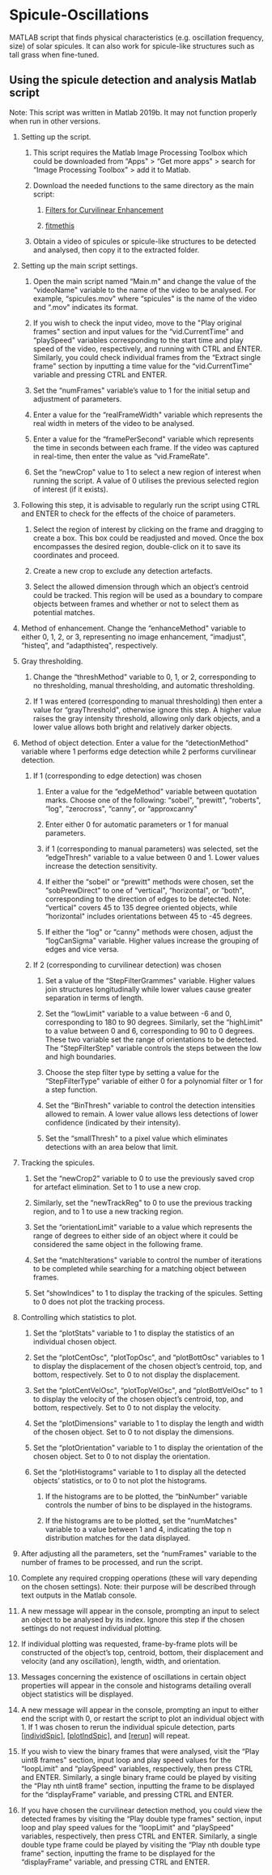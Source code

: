 # Spicule-Oscillations
MATLAB script that finds physical characteristics (e.g. oscillation frequency, size) of solar spicules. It can also work for spicule-like structures such as tall grass when fine-tuned. 


## Using the spicule detection and analysis Matlab script

  
Note: This script was written in Matlab 2019b. It may not function properly when run in other versions.

1.  Setting up the script.

    1.  This script requires the Matlab Image Processing Toolbox which could be downloaded from “Apps" \> “Get more apps" \> search for “Image Processing Toolbox" \> add it to Matlab.

    2.  Download the needed functions to the same directory as the main script:

        1.  <span style="color: blue">[Filters for Curvilinear Enhancement](https://www.mathworks.com/matlabcentral/fileexchange/46541-filters-for-curvilinear-enhancement)</span>

        2.  <span style="color: blue">[fitmethis](https://www.mathworks.com/matlabcentral/fileexchange/40167-fitmethis)</span>

    3.  Obtain a video of spicules or spicule-like structures to be detected and analysed, then copy it to the extracted folder.

2.  Setting up the main script settings.

    1.  Open the main script named “Main.m" and change the value of the “videoName" variable to the name of the video to be analysed. For example, “spicules.mov" where “spicules" is the name of the video and “.mov" indicates its format.

    2.  If you wish to check the input video, move to the "Play original frames" section and input values for the “vid.CurrentTime" and “playSpeed" variables corresponding to the start time and play speed of the video, respectively, and running with CTRL and ENTER. Similarly, you could check individual frames from the “Extract single frame" section by inputting a time value for the “vid.CurrentTime" variable and pressing CTRL and ENTER.

    3.  Set the “numFrames" variable’s value to 1 for the initial setup and adjustment of parameters.

    4.  Enter a value for the “realFrameWidth" variable which represents the real width in meters of the video to be analysed.

    5.  Enter a value for the “framePerSecond" variable which represents the time in seconds between each frame. If the video was captured in real-time, then enter the value as “vid.FrameRate".

    6.  Set the “newCrop" value to 1 to select a new region of interest when running the script. A value of 0 utilises the previous selected region of interest (if it exists).

3.  Following this step, it is advisable to regularly run the script using CTRL and ENTER to check for the effects of the choice of parameters.

    1.  Select the region of interest by clicking on the frame and dragging to create a box. This box could be readjusted and moved. Once the box encompasses the desired region, double-click on it to save its coordinates and proceed.

    2.  Create a new crop to exclude any detection artefacts.

    3.  Select the allowed dimension through which an object’s centroid could be tracked. This region will be used as a boundary to compare objects between frames and whether or not to select them as potential matches.

4.  Method of enhancement. Change the “enhanceMethod" variable to either 0, 1, 2, or 3, representing no image enhancement, “imadjust", “histeq", and “adapthisteq", respectively.

5.  Gray thresholding.

    1.  Change the “threshMethod" variable to 0, 1, or 2, corresponding to no thresholding, manual thresholding, and automatic thresholding.

    2.  If 1 was entered (corresponding to manual thresholding) then enter a value for “grayThreshold", otherwise ignore this step. A higher value raises the gray intensity threshold, allowing only dark objects, and a lower value allows both bright and relatively darker objects.

6.  Method of object detection. Enter a value for the “detectionMethod" variable where 1 performs edge detection while 2 performs curvilinear detection.

    1.  If 1 (corresponding to edge detection) was chosen

        1.  Enter a value for the “edgeMethod" variable between quotation marks. Choose one of the following: “sobel", “prewitt", “roberts", “log", “zerocross", “canny", or “approxcanny"

        2.  Enter either 0 for automatic parameters or 1 for manual parameters.

        3.  if 1 (corresponding to manual parameters) was selected, set the “edgeThresh" variable to a value between 0 and 1. Lower values increase the detection sensitivity.

        4.  If either the “sobel" or “prewitt" methods were chosen, set the “sobPrewDirect" to one of “vertical", “horizontal", or “both", corresponding to the direction of edges to be detected. Note: “vertical" covers 45 to 135 degree oriented objects, while “horizontal" includes orientations between 45 to -45 degrees.

        5.  If either the “log" or “canny" methods were chosen, adjust the “logCanSigma" variable. Higher values increase the grouping of edges and vice versa.

    2.  If 2 (corresponding to curvilinear detection) was chosen

        1.  Set a value of the “StepFilterGrammes" variable. Higher values join structures longitudinally while lower values cause greater separation in terms of length.

        2.  Set the “lowLimit" variable to a value between -6 and 0, corresponding to 180 to 90 degrees. Similarly, set the “highLimit" to a value between 0 and 6, corresponding to 90 to 0 degrees. These two variable set the range of orientations to be detected. The “StepFilterStep" variable controls the steps between the low and high boundaries.

        3.  Choose the step filter type by setting a value for the “StepFilterType" variable of either 0 for a polynomial filter or 1 for a step function.

        4.  Set the “BinThresh" variable to control the detection intensities allowed to remain. A lower value allows less detections of lower confidence (indicated by their intensity).

        5.  Set the “smallThresh" to a pixel value which eliminates detections with an area below that limit.

7.  Tracking the spicules.

    1.  Set the “newCrop2" variable to 0 to use the previously saved crop for artefact elimination. Set to 1 to use a new crop.

    2.  Similarly, set the “newTrackReg" to 0 to use the previous tracking region, and to 1 to use a new tracking region.

    3.  Set the “orientationLimit" variable to a value which represents the range of degrees to either side of an object where it could be considered the same object in the following frame.

    4.  Set the “matchIterations" variable to control the number of iterations to be completed while searching for a matching object between frames.

    5.  Set “showIndices" to 1 to display the tracking of the spicules. Setting to 0 does not plot the tracking process.

8.  Controlling which statistics to plot.

    1.  Set the “plotStats" variable to 1 to display the statistics of an individual chosen object.

    2.  Set the “plotCentOsc", “plotTopOsc", and “plotBottOsc" variables to 1 to display the displacement of the chosen object’s centroid, top, and bottom, respectively. Set to 0 to not display the displacement.

    3.  Set the “plotCentVelOsc", “plotTopVelOsc", and “plotBottVelOsc" to 1 to display the velocity of the chosen object’s centroid, top, and bottom, respectively. Set to 0 to not display the velocity.

    4.  Set the “plotDimensions" variable to 1 to display the length and width of the chosen object. Set to 0 to not display the dimensions.

    5.  Set the “plotOrientation" variable to 1 to display the orientation of the chosen object. Set to 0 to not display the orientation.

    6.  Set the “plotHistograms" variable to 1 to display all the detected objects’ statistics, or to 0 to not plot the histograms.

        1.  If the histograms are to be plotted, the “binNumber" variable controls the number of bins to be displayed in the histograms.

        2.  If the histograms are to be plotted, set the “numMatches" variable to a value between 1 and 4, indicating the top n distribution matches for the data displayed.

9.  After adjusting all the parameters, set the “numFrames" variable to the number of frames to be processed, and run the script.

10. Complete any required cropping operations (these will vary depending on the chosen settings). Note: their purpose will be described through text outputs in the Matlab console.

11. A new message will appear in the console, prompting an input to select an object to be analysed by its index. Ignore this step if the chosen settings do not request individual plotting. <span id="individSpic" label="individSpic"></span>

12. If individual plotting was requested, frame-by-frame plots will be constructed of the object’s top, centroid, bottom, their displacement and velocity (and any oscillation), length, width, and orientation. <span id="plotIndSpic" label="plotIndSpic"></span>

13. Messages concerning the existence of oscillations in certain object properties will appear in the console and histograms detailing overall object statistics will be displayed. <span id="rerun" label="rerun"></span>

14. A new message will appear in the console, prompting an input to either end the script with 0, or restart the script to plot an individual object with 1. If 1 was chosen to rerun the individual spicule detection, parts <a href="#individSpic" data-reference-type="ref" data-reference="individSpic">[individSpic]</a>, <a href="#plotIndSpic" data-reference-type="ref" data-reference="plotIndSpic">[plotIndSpic]</a>, and <a href="#rerun" data-reference-type="ref" data-reference="rerun">[rerun]</a> will repeat.

15. If you wish to view the binary frames that were analysed, visit the “Play uint8 frames" section, input loop and play speed values for the “loopLimit" and “playSpeed" variables, respectively, then press CTRL and ENTER. Similarly, a single binary frame could be played by visiting the “Play nth uint8 frame" section, inputting the frame to be displayed for the “displayFrame" variable, and pressing CTRL and ENTER.

16. If you have chosen the curvilinear detection method, you could view the detected frames by visiting the “Play double type frames" section, input loop and play speed values for the “loopLimit" and “playSpeed" variables, respectively, then press CTRL and ENTER. Similarly, a single double type frame could be played by visiting the “Play nth double type frame" section, inputting the frame to be displayed for the “displayFrame" variable, and pressing CTRL and ENTER.
